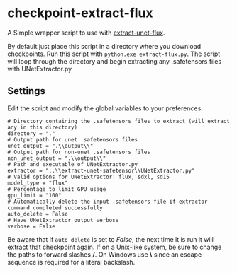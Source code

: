 # checkpoint-extract-flux

A Simple wrapper script to use with [extract-unet-flux](https://github.com/captainzero93/extract-unet-safetensor).

By default just place this script in a directory where you download checkpoints.
Run this script with `python.exe extract-flux.py`. The script will loop through
the directory and begin extracting any .safetensors files with UNetExtractor.py

## Settings

Edit the script and modify the global variables to your preferences.

```
# Directory containing the .safetensors files to extract (will extract any in this directory)
directory = "."
# Output path for unet .safetensors files
unet_output = ".\\output\\"
# Output path for non-unet .safetensors files
non_unet_output = ".\\output\\"
# Path and executable of UNetExtractor.py
extractor = "..\\extract-unet-safetensor\\UNetExtractor.py"
# Valid options for UNetExtractor: flux, sdxl, sd15
model_type = "flux"
# Percentage to limit GPU usage
gpu_limit = "100"
# Automatically delete the input .safetensors file if extractor command completed successfully
auto_delete = False
# Have UNetExtractor output verbose
verbose = False
```

Be aware that if `auto_delete` is set to *False*, the next time it is run it will extract that checkpoint again. 
If on a Unix-like system, be sure to change the paths to forward slashes **/**. On Windows use **\\**
since an escape sequence is required for a literal backslash.  
